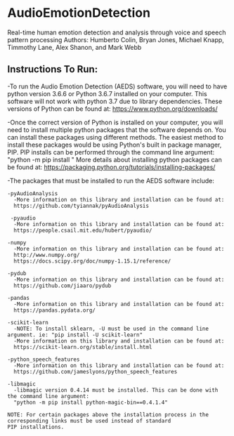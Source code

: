 # AudioEmotionDetection
Real-time human emotion detection and analysis through voice and speech pattern processing
Authors: Humberto Colin, Bryan Jones, Michael Knapp, Timmothy Lane, Alex Shanon, and Mark Webb

## Instructions To Run:
-To run the Audio Emotion Detection (AEDS) software, you will need to have python version 3.6.6 or Python 3.6.7 installed on your
 computer. This software will not work with python 3.7 due to library dependencies. These versions of Python can be found at:
 https://www.python.org/downloads/
 
 -Once the correct version of Python is installed on your computer, you will need to install multiple python packages that the
  software depends on. You can install these packages using different methods. The easiest method to install these packages
  would be using Python's built in package manager, PIP. PIP installs can be performed through the command line argument:
  "python -m pip install <package name>"
  More details about installing python packages can be found at:
  https://packaging.python.org/tutorials/installing-packages/
  
  -The packages that must be installed to run the AEDS software include:
    
    -pyAudioAnalysis
      -More information on this library and installation can be found at:
      https://github.com/tyiannak/pyAudioAnalysis
      
     -pyaudio
      -More information on this library and installation can be found at:
      https://people.csail.mit.edu/hubert/pyaudio/
    
    -numpy
      -More information on this library and installation can be found at:
      http://www.numpy.org/
      https://docs.scipy.org/doc/numpy-1.15.1/reference/
    
    -pydub
      -More information on this library and installation can be found at:
      https://github.com/jiaaro/pydub
   
    -pandas
      -More information on this library and installation can be found at:
      https://pandas.pydata.org/
   
    -scikit-learn
      -NOTE: To install sklearn, -U must be used in the command line argument. ie: "pip install -U scikit-learn"
      -More information on this library and installation can be found at:
      https://scikit-learn.org/stable/install.html
   
    -python_speech_features
      -More information on this library and installation can be found at:
      https://github.com/jameslyons/python_speech_features
   
    -libmagic
      -libmagic version 0.4.14 must be installed. This can be done with the command line argument:
      "python -m pip install python-magic-bin==0.4.1.4"
      
    NOTE: For certain packages above the installation process in the corresponding links must be used instead of standard
    PIP installations.
